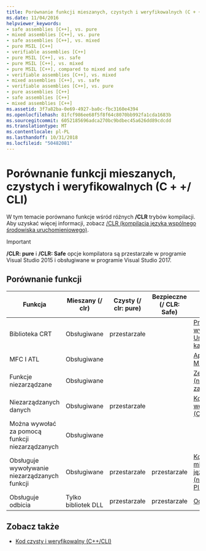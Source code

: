 ```yaml
---
title: Porównanie funkcji mieszanych, czystych i weryfikowalnych (C + +/ CLI)
ms.date: 11/04/2016
helpviewer_keywords:
- safe assemblies [C++], vs. pure
- mixed assemblies [C++], vs. pure
- safe assemblies [C++], vs. mixed
- pure MSIL [C++]
- verifiable assemblies [C++]
- pure MSIL [C++], vs. safe
- pure MSIL [C++], vs. mixed
- pure MSIL [C++], compared to mixed and safe
- verifiable assemblies [C++], vs. mixed
- mixed assemblies [C++], vs. safe
- verifiable assemblies [C++], vs. pure
- pure assemblies [C++]
- safe assemblies [C++]
- mixed assemblies [C++]
ms.assetid: 3f7a82ba-0e69-4927-ba0c-fbc3160e4394
ms.openlocfilehash: 81fcf986ee68f5f8f64c8070bb992fa1cda1683b
ms.sourcegitcommit: 6052185696adca270bc9bdbec45a626dd89cdcdd
ms.translationtype: MT
ms.contentlocale: pl-PL
ms.lasthandoff: 10/31/2018
ms.locfileid: "50482081"
---
```

# <a name="mixed-pure-and-verifiable-feature-comparison-ccli"></a>Porównanie funkcji mieszanych, czystych i weryfikowalnych (C + +/ CLI)

W tym temacie porównano funkcje wśród różnych **/CLR** trybów kompilacji. Aby uzyskać więcej informacji, zobacz [/CLR (kompilacja języka wspólnego środowiska uruchomieniowego)](../build/reference/clr-common-language-runtime-compilation.md).

> [!IMPORTANT]
> **/CLR: pure** i **/CLR: Safe** opcje kompilatora są przestarzałe w programie Visual Studio 2015 i obsługiwane w programie Visual Studio 2017.

## <a name="feature-comparison"></a>Porównanie funkcji

|Funkcja|Mieszany (/ clr)|Czysty (/ clr: pure)|Bezpieczne (/ CLR: Safe)|Informacje pokrewne|
|-------------|---------------------|-------------------------|-------------------------|-------------------------|
|Biblioteka CRT|Obsługiwane|przestarzałe||[Procedury czasu wykonywania języka Universal C według kategorii](../c-runtime-library/run-time-routines-by-category.md)|
|MFC I ATL|Obsługiwane|||[Aplikacje klasyczne MFC](../mfc/mfc-desktop-applications.md) &#124; [Przegląd klas](../atl/atl-class-overview.md)|
|Funkcje niezarządzane|Obsługiwane|||[Zestawy mieszane (natywne i zarządzane)](../dotnet/mixed-native-and-managed-assemblies.md)|
|Niezarządzanych danych|Obsługiwane|przestarzałe||[Kod czysty i weryfikowalny (C++/CLI)](../dotnet/pure-and-verifiable-code-cpp-cli.md)|
|Można wywołać za pomocą funkcji niezarządzanych|Obsługiwane||||
|Obsługuje wywoływanie niezarządzanych funkcji|Obsługiwane|przestarzałe|przestarzałe|[Korzystanie z międzyoperacyjności języka C++ (niejawna funkcja PInvoke)](../dotnet/using-cpp-interop-implicit-pinvoke.md)|
|Obsługuje odbicia|Tylko bibliotek DLL|przestarzałe|przestarzałe|[Odbicie (C++/CLI)](../dotnet/reflection-cpp-cli.md)|

## <a name="see-also"></a>Zobacz także

- [Kod czysty i weryfikowalny (C++/CLI)](../dotnet/pure-and-verifiable-code-cpp-cli.md)